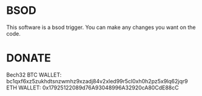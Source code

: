 # BSOD
This software is a bsod trigger. You can make any changes you want on the code.

# DONATE 
Bech32 BTC WALLET: bc1qxf6xz5zukhdtsnzwmhz9xzadj84v2xled99r5cl0xh0h2pz5x9lq62jqr9                                    
ETH WALLET: 0x17925122089d76A93048996A32920cA80CdE88cC
